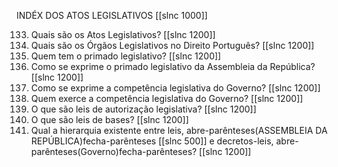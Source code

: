 INDÉX DOS ATOS LEGISLATIVOS
[[slnc 1000]]

133. Quais são os Atos Legislativos? [[slnc 1200]]
134. Quais são os Órgãos Legislativos no Direito Português? [[slnc 1200]]
135. Quem tem o primado legislativo? [[slnc 1200]]
136. Como se exprime o primado legislativo da Assembleia da República? [[slnc 1200]]
137. Como se exprime a competência legislativa do Governo? [[slnc 1200]]
138. Quem exerce a competência legislativa do Governo? [[slnc 1200]]
139. O que são leis de autorização legislativa? [[slnc 1200]]
140. O que são leis de bases? [[slnc 1200]]
141. Qual a hierarquia existente entre leis, abre-parênteses(ASSEMBLEIA DA REPÚBLICA)fecha-parênteses [[slnc 500]] e decretos-leis, abre-parênteses(Governo)fecha-parênteses? [[slnc 1200]]









